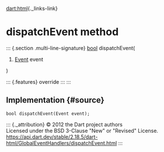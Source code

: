 [dart:html](../../dart-html/dart-html-library){._links-link}

dispatchEvent method
====================

::: {.section .multi-line-signature}
[bool](../../dart-core/bool-class) dispatchEvent(

1.  [Event](../event-class) event

)

::: {.features}
override
:::
:::

Implementation {#source}
--------------

``` {.language-dart data-language="dart"}
bool dispatchEvent(Event event);
```

::: {._attribution}
© 2012 the Dart project authors\
Licensed under the BSD 3-Clause \"New\" or \"Revised\" License.\
<https://api.dart.dev/stable/2.18.5/dart-html/GlobalEventHandlers/dispatchEvent.html>
:::
